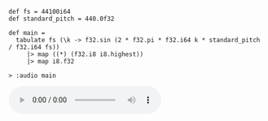 
```futhark
def fs = 44100i64
def standard_pitch = 440.0f32

def main =
  tabulate fs (\k -> f32.sin (2 * f32.pi * f32.i64 k * standard_pitch / f32.i64 fs))
     |> map ((*) (f32.i8 i8.highest))
     |> map i8.f32
```

```
> :audio main
```


![](audio-img/dc2770fc8484099098130e52533f3283-output.wav)


